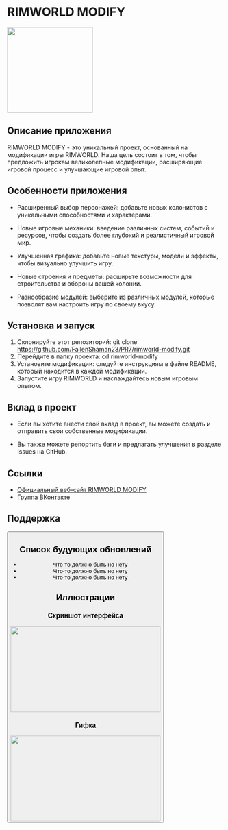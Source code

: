 # RIMWORLD MODIFY

<Image src="https://ltdfoto.ru/images/2024/03/02/kandinsky-download-1709364968305.png" width="200px" height="200px">

## Описание приложения

RIMWORLD MODIFY - это уникальный проект, основанный на модификации игры RIMWORLD. Наша цель состоит в том, чтобы предложить игрокам великолепные модификации, расширяющие игровой процесс и улучшающие игровой опыт.

## Особенности приложения

- Расширенный выбор персонажей: добавьте новых колонистов с уникальными способностями и характерами.

- Новые игровые механики: введение различных систем, событий и ресурсов, чтобы создать более глубокий и реалистичный игровой мир.

- Улучшенная графика: добавьте новые текстуры, модели и эффекты, чтобы визуально улучшить игру.

- Новые строения и предметы: расширьте возможности для строительства и обороны вашей колонии.

- Разнообразие модулей: выберите из различных модулей, которые позволят вам настроить игру по своему вкусу.

## Установка и запуск

1. Склонируйте этот репозиторий: git clone https://github.com/FallenShaman23/PR7/rimworld-modify.git
2. Перейдите в папку проекта: cd rimworld-modify
3. Установите модификации: следуйте инструкциям в файле README, который находится в каждой модификации.
4. Запустите игру RIMWORLD и наслаждайтесь новым игровым опытом.

## Вклад в проект

- Если вы хотите внести свой вклад в проект, вы можете создать и отправить свои собственные модификации.

- Вы также можете репортить баги и предлагать улучшения в разделе Issues на GitHub.

## Ссылки

- [Официальный веб-сайт RIMWORLD MODIFY](https://example.com)
- [Группа ВКонтакте](https://m.vk.com/)

## Поддержка

<button content="Поддержать проект">

## Список будующих обновлений

- Что-то должно быть но нету
- Что-то должно быть но нету
- Что-то должно быть но нету

## Иллюстрации

### Скриншот интерфейса

<Image src="https://www.cheathappens.com/graphics/reviews/screenshot1_Rimworld.jpg" width="350px" height="200px">

### Гифка

<Image src="https://steamuserimages-a.akamaihd.net/ugc/2002461708460956066/BB00A727F5383DAF10D69F7BB4B2C6BD5BFDA854/?imw=5000&imh=5000&ima=fit&impolicy=Letterbox&imcolor=%23000000&letterbox=false" width="350px" height="200px">
